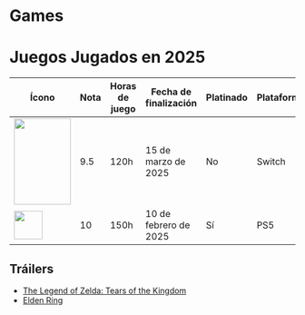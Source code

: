 # Games

# Juegos Jugados en 2025

| Ícono | Nota | Horas de juego | Fecha de finalización | Platinado | Plataforma |
|-------|------|----------------|-----------------------|-----------|------------|
| <img src="https://github.com/user-attachments/assets/ef0e0ba5-ae9b-4272-b463-2420de5e3765" width="100" height="152"> | 9.5  | 120h | 15 de marzo de 2025 | No | Switch |
| <img src="https://example.com/eldenring.jpg" width="50" height="50"> | 10   | 150h | 10 de febrero de 2025 | Sí | PS5 |

## Tráilers
- [The Legend of Zelda: Tears of the Kingdom](https://youtube.com/link-al-trailer-zelda)
- [Elden Ring](https://youtube.com/link-al-trailer-eldenring)
